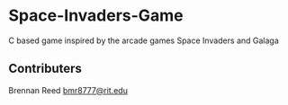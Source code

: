 # Space-Invaders-Game
C based game inspired by the arcade games Space Invaders and Galaga

## Contributers
Brennan Reed <bmr8777@rit.edu>
